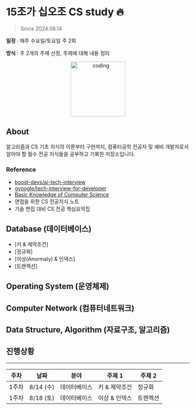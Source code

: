 # 15조가 십오조 CS study 🔥

> Since 2024.08.14

**일정** : 매주 수요일/토요일 주 2회 

**방식** : 주 2개의 주제 선정, 주제에 대해 내용 정리 

<p align="center">
  <img src="https://user-images.githubusercontent.com/22045163/111120575-d9370f00-85ae-11eb-8fa3-54f47ed3caa3.png" alt="coding" width="150px" />
</p>


## About

알고리즘과 CS 기초 지식의 이론부터 구현까지, 컴퓨터공학 전공자 및 예비 개발자로서 알아야 할 필수 전공 지식들을 공부하고 기록한 저장소입니다.


### Reference

- [boost-devs/ai-tech-interview](https://github.com/boost-devs/ai-tech-interview)
- [gyoogle/tech-interview-for-developer](https://github.com/gyoogle/tech-interview-for-developer)
- [Basic Knowledge of Computer Science](https://github.com/Seogeurim/CS-study)
- 면접을 위한 CS 전공지식 노트
- 기술 면접 대비 CS 전공 핵심요약집


## Database (데이터베이스)
- [키 & 제약조건] 
- [정규화] 
- [이상(Anormaly) & 인덱스]
- [트랜젝션]


## Operating System (운영체제)


## Computer Network (컴퓨터네트워크)


## Data Structure, Algorithm (자료구조, 알고리즘)



## 진행상황
---

|**주차**| **날짜** | **분야** | **주제 1**                                            | **주제 2**                                           |
| -------- | -------- | -------- | ----------------------------------------------------- | ---------------------------------------------------- | 
| 1주차 | 8/14 (수)  | 데이터베이스   | 키 & 제약조건 | 정규화     |
| 1주차 | 8/18 (토)  | 데이터베이스   | 이상 & 인덱스 | 트랜젝션    |
